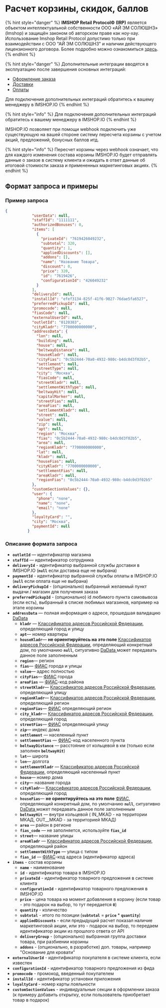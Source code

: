 # Расчет корзины, скидок, баллов

{% hint style="danger" %}
**IMSHOP Retail Protocol© (IRP)** является объектом интеллектуальной собственности ООО «АЙ ЭМ СОЛЮШНЗ» (Imshop) и защищён законом об авторском праве как ноу-хау. Использование Imshop Retail Protocol допустимо только при взаимодействии с ООО "АЙ ЭМ СОЛЮШНЗ" и наличии действующего лицензионного договора. Более подробно можно ознакомиться [здесь](../../api-license.md).
{% endhint %}

{% hint style="danger" %}
Дополнительные интеграции вводятся в эксплуатацию после завершения основных интеграций:

* [Оформление заказа](../../osnovnye-integracii/oformlenie-zakaza.md)
* [Доставки](../../osnovnye-integracii/dostavki.md)
* [Оплаты](../../osnovnye-integracii/oplaty.md)

Для подключения дополнительных интеграций обратитесь к вашему менеджеру в IMSHOP.IO
{% endhint %}

{% hint style="info" %}
Для подключения дополнительных интеграций обратитесь к вашему менеджеру в IMSHOP.IO​
{% endhint %}

IMSHOP.IO позволяет при помощи webhook подключить уже существующую на вашей стороне систему пересчета корзины с учетом акций, предложений, бонусных баллов итд.

{% hint style="info" %}
Пересчет корзины через webhook означает, что для каждого изменения состава корзины IMSHOP.IO будет отправлять данные о заказе в систему клиента и ожидать в ответ данные об итоговой стоимости заказа и примененных маркетинговых акциях.
{% endhint %}

## Формат запроса и примеры <a href="#format-zaprosa-i-primery" id="format-zaprosa-i-primery"></a>

### Пример запроса <a href="#primer-zaprosa" id="primer-zaprosa"></a>

```json
{
            "userData": null,
            "staffId": "1111111",
            "authorizedBonuses": 0,
            "items": [
              {
                "privateId": "7619426049232",
                "subtotal": 320,
                "quantity": 1,
                "appliedDiscounts": [],
                "addons": [],
                "name": "Название Товара",
                "discount": 0,
                "price": 320,
                "id": "7619426",
                "configurationId": "426049232"
              }
            ],
            "deliveryId": null,
            "installId": "efef3134-825f-41f6-9827-76dae5fa6527",
            "preferredPickupId": null,
            "promocode": null,
            "fiasCode": null,
            "externalUserId": null,
            "outletId": "0120383",
            "cityKladr": "7700000000000",
            "addressData": {
              "lon": null,
              "building": null,
              "house": null,
              "beltwayDistance": null,
              "houseKladr": null,
              "cityFias": "0c5b2444-70a0-4932-980c-b4dc0d3f02b5",
              "settlement": null,
              "streetType": null,
              "city": "Москва",
              "fiasCode": null,
              "streetKladr": null,
              "settlementWithType": null,
              "beltwayHit": null,
              "capitalMarker": null,
              "streetFias": null,
              "areaFias": null,
              "settlementKladr": null,
              "street": null,
              "value": null,
              "zip": null,
              "apt": null,
              "region": "Москва",
              "fias": "0c5b2444-70a0-4932-980c-b4dc0d3f02b5",
              "area": null,
              "regionKladr": "7700000000000",
              "lat": null,
              "kladr": null,
              "houseFias": null,
              "cityKladr": "7700000000000",
              "settlementFias": null,
              "areaKladr": null,
              "regionFias": "0c5b2444-70a0-4932-980c-b4dc0d3f02b5"
            },
            "customSectionValues": {},
            "user": {
              "phone": "none",
              "name": "none",
              "email": "none"
            },
            "loyaltyCard": "",
            "city": "Москва",
            "paymentId": null
          }
```

### Описание формата запроса

* **`outletId`** — идентификатор магазина
* **`staffId`** — идентификатор сотрудника
* **`deliveryId`** - идентификатор выбранной службы доставки в IMSHOP.IO (**`null`** если доставка еще не выбрана)
* **`paymentId`** - идентификатор выбранной службы оплаты в IMSHOP.IO (**`null`** если оплата еще не выбрана)
* **`deliveryPickupId`** - (опционально) выбранный желаемый пункт выдачи / магазин для получения заказа
* **`preferredPickupId`** - (опционально) id любимого пункта самовывоза (если есть),  выбранный в списке любимых магазинов, например на этапе корзины
* **`addressData`** — полная информация о адресе, прошедшая валидацию [DaData](https://dadata.ru/)
  * **`kladr`** — [Классификатор адресов Российской Федерации](https://www.alta.ru/fias/), определяющий  город и улицу
  * **`apt`**— номер квартиры
  * **`houseKladr`**— **не ориентируйтесь на это поле** [Классификатор адресов Российской Федерации](https://www.alta.ru/fias/), определяющий конкретный дом, по умолчанию **`null`**, ситуативно [DaData ](https://dadata.ru/)может передавать данное поле заполненным
  * **`region`**— регион
  * **`fias`**— [ФИАС](https://www.alta.ru/fias) города и улицы
  * **`value`**— адрес полностью
  * **`cityFias`**— [ФИАС](https://www.alta.ru/fias) города&#x20;
  * **`areaFias`** — [ФИАС](https://www.alta.ru/fias)-код района
  * **`streetKladr`**— [Классификатор адресов Российской Федерации](https://www.alta.ru/fias/), определяющий  улицу
  * **`regionKladr`**— [Классификатор адресов Российской Федерации](https://www.alta.ru/fias/), определяющий регион
  * **`regionFias`**— [ФИАС](https://www.alta.ru/fias) определяющий регион
  * **`city_kladr`**— [Классификатор адресов Российской Федерации](https://www.alta.ru/fias/), определяющий город
  * **`streetFias`**— [ФИАС](https://www.alta.ru/fias) определяющий улицу
  * **`zip`**— индекс дома
  * **`settlement`** — населенный пункт
  * **`settlementFias`** — [ФИАС](https://www.alta.ru/fias)-код населенного пункта
  * **`beltwayDistance`** — расстояние от кольцевой в км (только если заполнен **`beltwayHit`**)
  * **`lat`**— широта&#x20;
  * **`lon`**— долгота
  * **`settlementKladr`** — [Классификатор адресов Российской Федерации](https://www.alta.ru/fias/), определяющий населенный пункт
  * **`house`**— номер дома
  * **`city`**— название города
  * **`cityKladr`**— [Классификатор адресов Российской Федерации](https://www.alta.ru/fias/), определяющий город
  * **`houseFias`**— **не ориентируйтесь на это поле** [ФИАС](https://www.alta.ru/fias), определяющий конкретный дом, по умолчанию **`null`**, ситуативно [DaData ](https://dadata.ru/)может передавать данное поле заполненным
  * **`beltwayHit`** — внутри кольцевой ( IN_MKAD - на территории МКАД, OUT\__MKAD - за территорией МКАД)
  * **`area`** — район в регионе
  * **`fias_code`** — не заполняется, используйте **`fias_id`**
  * **`street`**— название улицы
  * **`areaKladr`** — [Классификатор адресов Российской Федерации](https://www.alta.ru/fias/), определяющий район
  * **`settlementWithType`** — улица с типом
  * **`fias_id`** — [ФИАС](https://www.alta.ru/fias)-код адреса (идентификатор адреса)
* **`items`** - состав корзины
  * **`name`** - наименование
  * **`id`** - идентификатор товара в IMSHOP.IO
  * **`privateId`** - идентификатор товарного предложения в системе клиента
  * **`configurationId`** - идентификатор товарного предложения в IMSHOP.IO
  * **`price`** - цена товара на момент добавления в корзину (если товар - это подарок на выбор, то тут передается **`0`**)
  * **`quantity`** - количество
  * **`subtotal`** - итого по позиции (**`subtotal`** = **`price`** \* **`quantity`**)
  * **`appliedDiscounts`** - если предыдущий расчет показал наличие маркетинговой акции, или это - подарок на выбор, то передаем идентификатор акции из прошлого ответа от API
  * **`deliveryGroup`** - (опционально) выбранная группа доставки товара, при разбиении корзины
  * **`addons`** - (опционально, в разработке) доп. товары, например "Основание для кровати"
* **`externalUserId`** - идентификатор покупателя в системе клиента, если известен
* **`configurationId`** - идентификатор товарного предложения из фида
* **`promocode`** - промокод, введенный покупателем
* **`installId`** - идентификатор установки приложения
* **`loyaltyCard`** - номер карты лояльности&#x20;
* **`customSectionValues`** - индивидуальные секции в оформлении заказа (к примеру добавить открытку, если пользователь приобретает товар в подарок)
